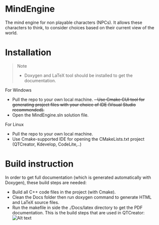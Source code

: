 # MindEngine
The mind engine for non playable characters (NPCs). It allows these characters to think, to consider choices based on their current view of the world.

# Installation
> Note
> - Doxygen and LaTeX tool should be installed to get the documentation.

For Windows
- Pull the repo to your own local machine.
~~- Use Cmake GUI tool for generating project files with your choice of IDE (Visual Studio recommended).~~
- Open the MindEngine.sln solution file.

For Linux
- Pull the repo to your own local machine.
- Use Cmake-supported IDE for opening the CMakeLists.txt project (QTCreator, Kdevelop, CodeLite,..)

# Build instruction
In order to get full documentation (which is generated automatically with Doxygen), these build steps are needed:
- Build all C++ code files in the project (with Cmake).
- Clean the Docs folder then run doxygen command to generate HTML and LaTeX source files.
- Run the makefile in side the ./Docs/latex directory to get the PDF documentation.
This is the build steps that are used in QTCreator: 
![Alt text](http://i.imgur.com/2WEKehh.png)
